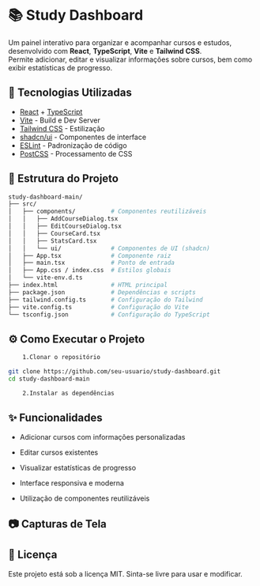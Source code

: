 # 📚 Study Dashboard

Um painel interativo para organizar e acompanhar cursos e estudos, desenvolvido com **React**, **TypeScript**, **Vite** e **Tailwind CSS**.  
Permite adicionar, editar e visualizar informações sobre cursos, bem como exibir estatísticas de progresso.

## 🚀 Tecnologias Utilizadas

- [React](https://reactjs.org/) + [TypeScript](https://www.typescriptlang.org/)
- [Vite](https://vitejs.dev/) - Build e Dev Server
- [Tailwind CSS](https://tailwindcss.com/) - Estilização
- [shadcn/ui](https://ui.shadcn.com/) - Componentes de interface
- [ESLint](https://eslint.org/) - Padronização de código
- [PostCSS](https://postcss.org/) - Processamento de CSS

## 📂 Estrutura do Projeto

```bash
study-dashboard-main/
├── src/
│   ├── components/          # Componentes reutilizáveis
│   │   ├── AddCourseDialog.tsx
│   │   ├── EditCourseDialog.tsx
│   │   ├── CourseCard.tsx
│   │   ├── StatsCard.tsx
│   │   └── ui/              # Componentes de UI (shadcn)
│   ├── App.tsx              # Componente raiz
│   ├── main.tsx             # Ponto de entrada
│   ├── App.css / index.css  # Estilos globais
│   └── vite-env.d.ts
├── index.html               # HTML principal
├── package.json             # Dependências e scripts
├── tailwind.config.ts       # Configuração do Tailwind
├── vite.config.ts           # Configuração do Vite
└── tsconfig.json            # Configuração do TypeScript
```

## ⚙️ Como Executar o Projeto

```bash 
    1.Clonar o repositório

git clone https://github.com/seu-usuario/study-dashboard.git
cd study-dashboard-main

    2.Instalar as dependências
```

## ✨ Funcionalidades

- Adicionar cursos com informações personalizadas

- Editar cursos existentes

- Visualizar estatísticas de progresso

- Interface responsiva e moderna

- Utilização de componentes reutilizáveis

## 📷 Capturas de Tela



## 📄 Licença
Este projeto está sob a licença MIT. Sinta-se livre para usar e modificar.
